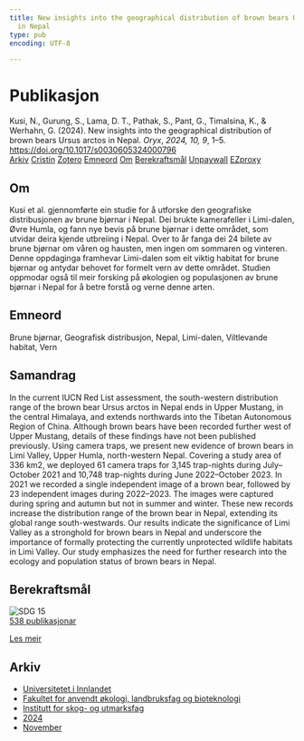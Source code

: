 ```yaml
---
title: New insights into the geographical distribution of brown bears Ursus arctos
  in Nepal
type: pub
encoding: UTF-8

---
```

<h1>Publikasjon</h1>
<article id="csl-bib-container-3JSPI7JM" class="csl-bib-container">
  <div class="csl-bib-body"> <div class="csl-entry">Kusi, N., Gurung, S., Lama, D. T., Pathak, S., Pant, G., Timalsina, K., &#38; Werhahn, G. (2024). New insights into the geographical distribution of brown bears Ursus arctos in Nepal. <i>Oryx</i>, <i>2024, 10, 9</i>, 1–5. <a href="https://doi.org/10.1017/s0030605324000796">https://doi.org/10.1017/s0030605324000796</a></div> </div>
  <div class="csl-bib-buttons">
    <a href="#taxonomy-article-3JSPI7JM" alt="archive" class="csl-bib-button">Arkiv</a>
    <a href="https://app.cristin.no/results/show.jsf?id=2316706" alt="Cristin" class="csl-bib-button">Cristin</a>
    <a href="http://zotero.org/groups/5881554/items/3JSPI7JM" alt="Zotero" class="csl-bib-button">Zotero</a>
    <a href="#keywords-article-3JSPI7JM" alt="keywords" class="csl-bib-button">Emneord</a>
    <a href="#about-article-3JSPI7JM" alt="about_pub" class="csl-bib-button">Om</a>
    <a href="#sdg-article-3JSPI7JM" alt="sdg" class="csl-bib-button">Berekraftsmål</a>
    <a href="https://doi.org/10.1017/s0030605324000796" alt="Unpaywall" class="csl-bib-button">Unpaywall</a>
    <a href="https://doi.org/10.1017/s0030605324000796" alt="EZproxy" class="csl-bib-button">EZproxy</a>
  </div>
  <div id="csl-bib-meta-container-3JSPI7JM"></div>
</article>
<div id="csl-bib-meta-3JSPI7JM" class="csl-bib-meta">
  <article id="about-article-3JSPI7JM" class="about_pub-article">
    <h1>Om</h1>
    Kusi et al. gjennomførte ein studie for å utforske den geografiske distribusjonen av brune bjørnar i Nepal. Dei brukte kamerafeller i Limi-dalen, Øvre Humla, og fann nye bevis på brune bjørnar i dette området, som utvidar deira kjende utbreiing i Nepal. Over to år fanga dei 24 bilete av brune bjørnar om våren og hausten, men ingen om sommaren og vinteren. Denne oppdaginga framhevar Limi-dalen som eit viktig habitat for brune bjørnar og antydar behovet for formelt vern av dette området. Studien oppmodar også til meir forsking på økologien og populasjonen av brune bjørnar i Nepal for å betre forstå og verne denne arten.
  </article>
  <article id="keywords-article-3JSPI7JM" class="keywords-article">
    <h1>Emneord</h1>
    Brune bjørnar, Geografisk distribusjon, Nepal, Limi-dalen, Viltlevande habitat, Vern
  </article>
  <article id="abstract-article-3JSPI7JM" class="abstract-article">
    <h1>Samandrag</h1>
    In the current IUCN Red List assessment, the south-western distribution range of the brown bear Ursus arctos in Nepal ends in Upper Mustang, in the central Himalaya, and extends northwards into the Tibetan Autonomous Region of China. Although brown bears have been recorded further west of Upper Mustang, details of these findings have not been published previously. Using camera traps, we present new evidence of brown bears in Limi Valley, Upper Humla, north-western Nepal. Covering a study area of 336 km2, we deployed 61 camera traps for 3,145 trap-nights during July–October 2021 and 10,748 trap-nights during June 2022–October 2023. In 2021 we recorded a single independent image of a brown bear, followed by 23 independent images during 2022–2023. The images were captured during spring and autumn but not in summer and winter. These new records increase the distribution range of the brown bear in Nepal, extending its global range south-westwards. Our results indicate the significance of Limi Valley as a stronghold for brown bears in Nepal and underscore the importance of formally protecting the currently unprotected wildlife habitats in Limi Valley. Our study emphasizes the need for further research into the ecology and population status of brown bears in Nepal.
  </article>
  <article id="sdg-article-3JSPI7JM" class="sdg-article">
    <h1>Berekraftsmål</h1>
    <div class="sdg-container"><div id="sdg15" class="sdg">
        <img src="{{< params subfolder >}}images/sdg/sdg15_nn.png" class="image" alt="SDG 15">
        <div class="sdg-overlay">
          <a href="/nn/archive/?key=?sdg=15#archive" class="sdg-publication-count"><span>538</span> publikasjonar</a>
          <p><a href="https://fn.no/om-fn/fns-baerekraftsmaal/livet-paa-land?lang=nno-NO" class="sdg-read-more">Les meir</a></p>
        </div>
      </div></div>
  </article>
  <article id="taxonomy-article-3JSPI7JM" class="taxonomy-article">
    <h1>Arkiv</h1>
    <ul>
      <li>
        <a href="/nn/archive/?key=3DCRN523">Universitetet i Innlandet</a>
      </li>
      <li>
        <a href="/nn/archive/?key=T77LXH6D">Fakultet for anvendt økologi, landbruksfag og bioteknologi</a>
      </li>
      <li>
        <a href="/nn/archive/?key=7TRARPE3">Institutt for skog- og utmarksfag</a>
      </li>
      <li>
        <a href="/nn/archive/?key=A4XX8HDP">2024</a>
      </li>
      <li>
        <a href="/nn/archive/?key=95EJUHS3">November</a>
      </li>
    </ul>
  </article>
</div>

